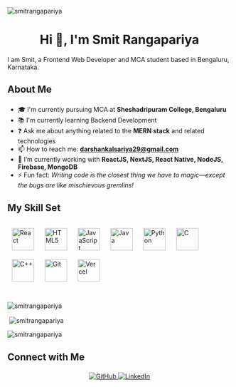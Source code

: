 <p align="left"> <img src="https://komarev.com/ghpvc/?username=smitrangapariya&label=Profile%20views&color=0e75b6&style=flat" alt="smitrangapariya" /> </p>

<h1 align="center">Hi 👋, I'm Smit Rangapariya</h1>

<p align="left">I am Smit, a Frontend Web Developer and MCA student based in Bengaluru, Karnataka.</p>

###

<h2 align="left">About Me</h2>

###

- 🎓 I'm currently pursuing MCA at **Sheshadripuram College, Bengaluru**  
- 📚 I'm currently learning Backend Development  
- ❓ Ask me about anything related to the **MERN stack** and related technologies  
- 📫 How to reach me: **darshankalsariya29@gmail.com**  
- 🔭 I’m currently working with **ReactJS, NextJS, React Native, NodeJS, Firebase, MongoDB**  
- ⚡ Fun fact: *Writing code is the closest thing we have to magic—except the bugs are like mischievous gremlins!*  

###

<h2 align="left">My Skill Set</h2>

###

<div align="left">
<a href="https://reactjs.org/" target="_blank"><img style="margin: 10px" src="https://profilinator.rishav.dev/skills-assets/react-original-wordmark.svg" alt="React" height="50" /></a>  
<a href="https://www.w3schools.com/html/" target="_blank"><img style="margin: 10px" src="https://profilinator.rishav.dev/skills-assets/html5-original-wordmark.svg" alt="HTML5" height="50" /></a>  
<a href="https://www.w3schools.com/js/" target="_blank"><img style="margin: 10px" src="https://profilinator.rishav.dev/skills-assets/javascript-original.svg" alt="JavaScript" height="50" /></a>  
<a href="https://www.java.com/" target="_blank"><img style="margin: 10px" src="https://profilinator.rishav.dev/skills-assets/java-original-wordmark.svg" alt="Java" height="50" /></a>  
<a href="https://www.python.org/" target="_blank"><img style="margin: 10px" src="https://profilinator.rishav.dev/skills-assets/python-original.svg" alt="Python" height="50" /></a>  
<a href="https://devdocs.io/c/" target="_blank"><img style="margin: 10px" src="https://profilinator.rishav.dev/skills-assets/c-original.svg" alt="C" height="50" /></a>  
<a href="https://isocpp.org/" target="_blank"><img style="margin: 10px" src="https://profilinator.rishav.dev/skills-assets/cplusplus-original.svg" alt="C++" height="50" /></a>  
<a href="https://git-scm.com/" target="_blank"><img style="margin: 10px" src="https://profilinator.rishav.dev/skills-assets/git-scm-icon.svg" alt="Git" height="50" /></a>  
<a href="https://vercel.com/" target="_blank"><img style="margin: 10px" src="https://assets.vercel.com/image/upload/front/favicon/vercel/180x180.png" alt="Vercel" height="50" /></a>
</div>

###

<p align="left"> <a href="https://twitter.com/" target="blank"><img src="https://img.shields.io/twitter/follow/?logo=twitter&style=for-the-badge" alt="" /></a> </p>

<p><img align="center" src="https://github-readme-stats.vercel.app/api/top-langs?username=smitrangapariya&show_icons=true&locale=en&layout=compact" alt="smitrangapariya" /></p>
<p>&nbsp;<img align="center" src="https://github-readme-stats.vercel.app/api?username=smitrangapariya&show_icons=true&locale=en" alt="smitrangapariya" /></p>
<p><img align="center" src="https://github-readme-streak-stats.herokuapp.com/?user=smitrangapariya&" alt="smitrangapariya" /></p>

<h2 align="left">Connect with Me</h2>

###

<div align="center">
<a href="https://github.com/smitrangapariya" target="_blank">
<img src="https://img.shields.io/badge/github-%2324292e.svg?&style=for-the-badge&logo=github&logoColor=white" alt="GitHub" style="margin-bottom: 5px;" />
</a>
<a href="https://www.linkedin.com/in/smit-rangapariya/" target="_blank">
<img src="https://img.shields.io/badge/linkedin-%231E77B5.svg?&style=for-the-badge&logo=linkedin&logoColor=white" alt="LinkedIn" style="margin-bottom: 5px;" />
</a>
</div>

###
